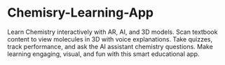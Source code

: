 # Chemisry-Learning-App
Learn Chemistry interactively with AR, AI, and 3D models. Scan textbook content to view molecules in 3D with voice explanations. Take quizzes, track performance, and ask the AI assistant chemistry questions. Make learning engaging, visual, and fun with this smart educational app.
